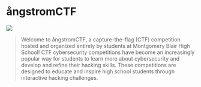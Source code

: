 # ångstromCTF
<img src="https://github.com/Sd9ToU/CTFs/blob/master/angstromCTF/logo.png">

> Welcome to ångstromCTF, a capture-the-flag (CTF) competition hosted and organized entirely by students at Montgomery Blair High School! CTF cybersecurity competitions have become an increasingly popular way for students to learn more about cybersecurity and develop and refine their hacking skills. These competitions are designed to educate and inspire high school students through interactive hacking challenges.
